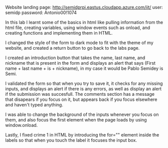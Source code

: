 Website landing page: http://semidprpi.eastus.cloudapp.azure.com/iit/
user: semidp
password: Antonio00!1074

In this lab I learnt some of the basics in html like pulling information from the html file,
creating variables, using window events such as onload, and creating functions and implementing them in HTML.

I changed the style of the form to dark mode to fit with the theme of my website, and created a return button
to go back to the labs page.

I created an introduction button that takes the name, last name, and nickname that is present in the form and 
displays an alert that says (First name + last name + is + nickname), in my case it would be Pablo Semidey is Semi.

I validated the form so that when you try to save it, it checks for any missing inputs, and displays an alert if there is any errors,
as well as display an alert if the submission was succesfull. The comments section has a message that disapears if you focus on it, 
but appears back if you focus elsewhere and haven't typed anything. 

I was able to change the background of the inputs whenever you focus on them, and also focus the first element when the page loads
by using window.onload.

Lastly, I fixed crime 1 in HTML by introducing the for="" element inside the labels so that when you touch the label it focuses the 
input box. 